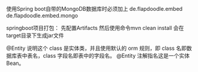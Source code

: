 使用Spring boot自带的MongoDB数据库时必须加上
<dependency>
	<groupId>de.flapdoodle.embed</groupId>
	<artifactId>de.flapdoodle.embed.mongo</artifactId>
</dependency>

springboot项目打包：
先配置Artifacts
然后使用命令mvn clean install
会在target目录下生成jar文件

@Entity 说明这个 class 是实体类，并且使用默认的 orm 规则，即 class 名即数据库表中表名，class 字段名即表中的字段名。
@Entity 注解指名这是一个实体 Bean。
